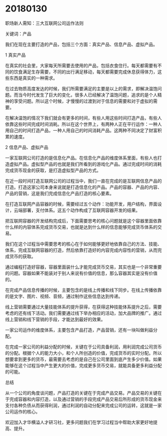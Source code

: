 # 20180130
职场新人需知：三大互联网公司运作法则

关键词：产品

我们在现在主要打造的产品，包括三个方面：真实产品、信息产品、虚拟产品。




1
真实产品

在真实的社会里，大家每天所需要去使用的产品，包括衣食住行。每天都需要有不同的饮食满足生存需要，不同的出行满足移动，每天都需要完成休息获得体力，这些东西是真实的一种需求。

在过去物质高度发达的时候，我们所需要满足的主要是以上的需求，即解决温饱问题。而当今时代发生了巨大的变化，很多人已经解决了温饱问题，追求的是个人精神的享受问题。所以这个时候，才慢慢的过渡到对于信息的需要和对于虚拟的需要。

在解决温饱的情况下我们就会有更多的时间，有些人用这些时间打造产品，有些人依靠这些时间完成时间消耗。所以在这个世界上，有两种人正在平行运作：一种人用自己的时间打造产品，一种人用自己的时间消耗产品。这两种不同决定了财富积累的速度。




2
信息产品、虚拟产品

一家互联网公司打造的是信息化产品。在信息化产品的维度体系里面，有些人也打造虚拟产品。虚拟型产品的也就是我们所看到的游戏化产品。通过完成时间的消耗完成货币现金的获取，是打造虚拟型产品的方式。

在近一段时间打造互联网公司的过程当中，我们一直在完成的是互联网信息产品的打造。打造这家公司本身来说就是打造信息化的产品。产品的容器、产品的内容、产品的营销，这是我们完成信息化产品打造的核心要素。

在打造互联网产品容器的时候，需要经过五个动作：功能开发，用户结构，界面设计，云端部署，支付体系。这五个动作构成了互联网容器开发的结果。

把互联网容器的开发结构完成后，下面需要思考的核心问题就是这个容器里面依靠什么样的内容体系完成货币交易，也就是达到什么样的信息能够完成货币体系的交易。

我们在这个过程当中需要思考的核心在于如何能够更好地依靠自己的方法、技能、体系，完成互联网容器的打造，然后依靠打造好的内容完成内容性的营销，从而完成货币的获取。

通过编程打造好容器，容器里面装什么才能完成货币交易，其实也是一个非常重要的问题。容器如果不能装对于别人来说有价值的信息，那么容器其实是没有价值的。

在完成产品信息传播的时候，主要包含的是线上传播和线下同步。在线上传播依靠的是文字、图片、视频、音频，通过制作这些信息达到传递。

线上营销需要通过大量技能体系的提升获得，在获得这种技能体系提升之后，需要考虑的还有线下活动。我们需要通过线下举办相应的活动，加大品牌的推广。通过线上营销和线下营销的手段，才能达到最好的效果。

一家公司运作的维度体系，主要包含产品打造，产品营销，还有一块叫做利益分配。

在完成一家公司的利益分配的时候，关键在于公司具备利润，用利润完成公司货币的分配。根据个人的能力大小，和个人所创造的价值，完成货币的实时分配。所以想要拿到更多的货币，最需要去考虑的是自己在公司里面到底产生多少价值。如果能够在这个过程当中产生更大的价值，完成更多货币交易，就能具备更多利益分配的可能。

总结

从一个公司的角度谈问题，产品打造的关键在于完成产品交易。产品交易的关键在于完成容器和内容打造，以及通过营销的手段完成产品交易后所形成的货币现金来支付各种负债从而获得利润，通过利润的自动分配来完成公司的运转，这就是一家公司运作的核心。

欢迎加入才华横溢人才研习社，更多问题我们在学习过程当中帮助大家更好地提高、提升。
